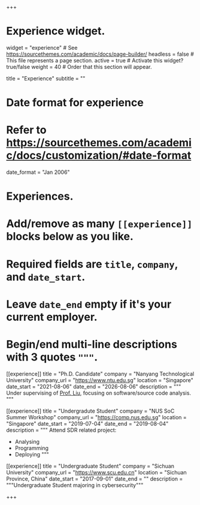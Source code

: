 +++
# Experience widget.
widget = "experience"  # See https://sourcethemes.com/academic/docs/page-builder/
headless = false  # This file represents a page section.
active = true  # Activate this widget? true/false
weight = 40  # Order that this section will appear.

title = "Experience"
subtitle = ""

# Date format for experience
#   Refer to https://sourcethemes.com/academic/docs/customization/#date-format
date_format = "Jan 2006"

# Experiences.
#   Add/remove as many `[[experience]]` blocks below as you like.
#   Required fields are `title`, `company`, and `date_start`.
#   Leave `date_end` empty if it's your current employer.
#   Begin/end multi-line descriptions with 3 quotes `"""`.
[[experience]]
  title = "Ph.D. Candidate"
  company = "Nanyang Technological University"
  company_url = "https://www.ntu.edu.sg"
  location = "Singapore"
  date_start = "2021-08-06"
  date_end = "2026-08-06"
  description = """
  Under supervising of [Prof. Liu](https://personal.ntu.edu.sg/yangliu/), focusing on software/source code analysis.
  """

[[experience]]
  title = "Undergradute Student"
  company = "NUS SoC Summer Workshop"
  company_url = "https://comp.nus.edu.sg"
  location = "Singapore"
  date_start = "2019-07-04"
  date_end = "2019-08-04"
  description = """
  Attend SDR related project:
  
  * Analysing
  * Programming
  * Deploying
  """

[[experience]]
  title = "Undergraduate Student"
  company = "Sichuan University"
  company_url = "https://www.scu.edu.cn"
  location = "Sichuan Province, China"
  date_start = "2017-09-01"
  date_end = ""
  description = """Undergraduate Student majoring in cybersecurity"""

+++
